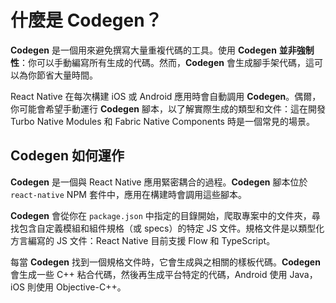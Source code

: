 # 什麼是 Codegen？

**Codegen** 是一個用來避免撰寫大量重複代碼的工具。使用 **Codegen** **並非強制性**：你可以手動編寫所有生成的代碼。然而，**Codegen** 會生成腳手架代碼，這可以為你節省大量時間。

React Native 在每次構建 iOS 或 Android 應用時會自動調用 **Codegen**。偶爾，你可能會希望手動運行 **Codegen** 腳本，以了解實際生成的類型和文件：這在開發 Turbo Native Modules 和 Fabric Native Components 時是一個常見的場景。

<!-- TODO: Add links to TM and FC -->

## Codegen 如何運作

**Codegen** 是一個與 React Native 應用緊密耦合的過程。**Codegen** 腳本位於 `react-native` NPM 套件中，應用在構建時會調用這些腳本。

**Codegen** 會從你在 `package.json` 中指定的目錄開始，爬取專案中的文件夾，尋找包含自定義模組和組件規格（或 specs）的特定 JS 文件。規格文件是以類型化方言編寫的 JS 文件：React Native 目前支援 Flow 和 TypeScript。

每當 **Codegen** 找到一個規格文件時，它會生成與之相關的樣板代碼。**Codegen** 會生成一些 C++ 粘合代碼，然後再生成平台特定的代碼，Android 使用 Java，iOS 則使用 Objective-C++。